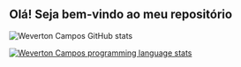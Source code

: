## Olá! Seja bem-vindo ao meu repositório

![Weverton Campos GitHub stats](https://github-readme-stats.vercel.app/api?username=wevertoncamposdev&show_icons=true&theme=transparent)

[![Weverton Campos programming language stats](https://github-readme-stats.vercel.app/api/wakatime?username=wevertoncamposdev)](https://github.com/anuraghazra/github-readme-stats)